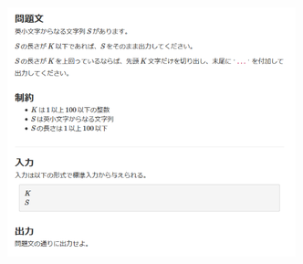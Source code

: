 ![question](https://github.com/kimura-12/AtCoder_Training/blob/master/AtCoder_Beginner_Contest/ABC168/B.Triple_Dots/question.png)
